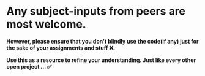 # Any subject-inputs from peers are most welcome.

**However, please ensure that you don't blindly use the code(if any) just for the sake of your assignments and stuff ❌.**

**Use this as a resource to refine your understanding. Just like every other open project ... ✅**
